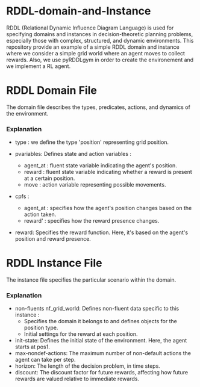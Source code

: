 # RDDL-domain-and-Instance
RDDL (Relational Dynamic Influence Diagram Language) is used for specifying domains and instances in decision-theoretic planning problems, especially those with complex, structured, and dynamic environments. This repository provide an example of a simple RDDL domain and instance where we consider a simple grid world where an agent moves to collect rewards. Also, we use pyRDDLgym in order to create the environement and we implement a RL agent. 

# RDDL Domain File
The domain file describes the types, predicates, actions, and dynamics of the environment. 
### Explanation 
- type : we define the type 'position' representing grid position.
- pvariables: Defines state and action variables :
    - agent_at : fluent state variable indicating the agent's position.
    - reward : fluent state variable indicating whether a reward is present at a certain position.
    - move : action variable representing possible movements.
- cpfs :
    - agent_at : specifies how the agent's position changes based on the action taken.
    - reward' : specifies how the reward presence changes. 

- reward: Specifies the reward function. Here, it's based on the agent's position and reward presence.

# RDDL Instance File
The instance file specifies the particular scenario within the domain.
### Explanation
- non-fluents nf_grid_world: Defines non-fluent data specific to this instance :
    - Specifies the domain it belongs to and defines objects for the position type.
    - Initial settings for the reward at each position.
- init-state: Defines the initial state of the environment. Here, the agent starts at pos1.
- max-nondef-actions: The maximum number of non-default actions the agent can take per step.
- horizon: The length of the decision problem, in time steps.
- discount: The discount factor for future rewards, affecting how future rewards are valued relative to immediate rewards.  
